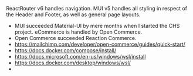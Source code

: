 ReactRouter v6 handles navigation.
MUI v5 handles all styling in respect of the Header and Footer, as well as general page layouts.
- MUI succeeded Material-UI by mere months when I started the CHS project. 
eCommerce is handled by Open Commerce.
- Open Commerce succeeded Reaction Commerce. 
- https://mailchimp.com/developer/open-commerce/guides/quick-start/
- https://docs.docker.com/compose/install/
- https://docs.microsoft.com/en-us/windows/wsl/install
- https://docs.docker.com/desktop/windows/wsl/
-